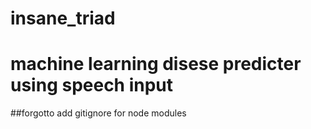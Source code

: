 # insane_triad
# machine learning disese predicter using speech input
##forgotto add gitignore for node modules
